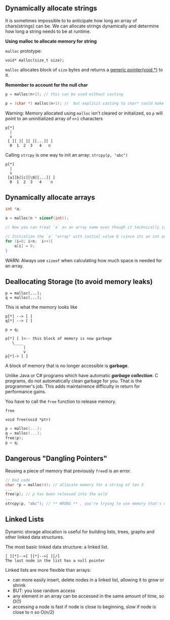## Dynamically allocate strings

It is sometimes impossible to to anticipate how long an array of chars(strings) can be. We can allocate strings dynamically and determine how long a string needs to be at runtime.

__Using malloc to allocate memory for string__

`malloc` prototype:

`void* malloc(size_t size);`

`malloc` allocates block of `size` bytes and returns a [generic pointer(void *)](https://stackoverflow.com/questions/11626786/what-does-void-mean-and-how-to-use-it) to it.

__Remember to account for the null char__

```c
p = malloc(n+1); // this can be used without casting
```

```c
p = (char *) malloc(n+1); //  but explicit casting to char* could make your code easier to maintain
```

Warning: Memory allocated using `malloc` isn't cleared or initialized, so `p` will point to an uninitialized array of `n+1` characters

```
p[*]
  |
  v
 [ ][ ][ ][ ][...][ ]
  0  1  2  3   4   n
```

Calling `strcpy` is one way to init an array:
`strcpy(p, "abc")`
```
p[*]
  |
  v
 [a][b][c][\0][...][ ]
  0  1  2  3   4    n
```

## Dynamically allocate arrays

```c
int *a;

a = malloc(n * sizeof(int));

// Now you can treat `a` as an array name even though it technically is a pointer

// Initialize the `a` "array" with initial value 0 (since its an int array)
for (i=0; i<n;  i++){
    a[i] = 0;
}

```
WARN: Always use `sizeof` when calculating how much space is needed for an array.

## Deallocating Storage (to avoid memory leaks)

```
p = malloc(...);
q = malloc(...);

```
This is what the memory looks like
```
p[*] --> [ ]
q[*] --> [ ]
```

```
p = q;
```

```
p[*] [ ]<-- this block of memory is now garbage
   \____ 
        |
        v 
p[*]-> [ ]   
```

A block of memory that is no longer accessible is **garbage**.

Unlike Java or C# programs which have automatic **_garbage collection_**. C programs,  do not automatically clean garbage for you. That is the programmer's job. This adds maintainence difficulty in return for performance gains.

You have to call the `free` function to release memory.

`free`

`void free(void *ptr)`

```c
p = malloc(...);
q = malloc(...);
free(p);
p = q;
```

## Dangerous "Dangling Pointers"

Reusing a piece of memory that previously `free`d is an error.

```c
// Bad code
char *p = malloc(4); // allocate memory for a string of len 3
...
free(p); // p has been released into the wild
...
strcpy(p, "abc"); // ** WRONG ** , you're trying to use memory that's no longer yours, this is a programming crime so the OS will yell at you
```
## Linked Lists

Dynamic storage allocation is useful for building lists, trees, graphs and other linked data structures.

The most basic linked data structure: a linked list.


```
[ ][*]-->[ ][*]-->[ ][/]
The last node in the list has a null pointer
```
Linked lists are more flexible than arrays:
- can more easily insert, delete nodes in a linked list, allowing it to grow or shrink
- BUT: you lose random access
- any element in an array can be accessed in the same amount of time, so O(1)
- accessing a node is fast if node is close to beginning, slow if node is close to n so O(n/2)
